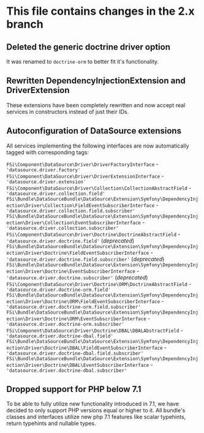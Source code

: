 # This file contains changes in the 2.x branch

## Deleted the generic doctrine driver option

It was renamed to `doctrine-orm` to better fit it's functionality.

## Rewritten DependencyInjectionExtension and DriverExtension

These extensions have been completely rewritten and now accept real services in 
constructors instead of just their IDs.

## Autoconfiguration of DataSource extensions

All services implementing the following interfaces are now automatically tagged
with corresponding tags:

`FSi\Component\DataSource\Driver\DriverFactoryInterface` - `'datasource.driver.factory'`
`FSi\Component\DataSource\Driver\DriverExtensionInterface` - `'datasource.driver.extension'`
`FSi\Component\DataSource\Driver\Collection\CollectionAbstractField` - `'datasource.driver.collection.field'`
`FSi\Bundle\DataSourceBundle\DataSource\Extension\Symfony\DependencyInjection\Driver\Collection\FieldEventSubscriberInterface` - `'datasource.driver.collection.field.subscriber'`
`FSi\Bundle\DataSourceBundle\DataSource\Extension\Symfony\DependencyInjection\Driver\Collection\EventSubscriberInterface` - `'datasource.driver.collection.subscriber'`
`FSi\Component\DataSource\Driver\Doctrine\DoctrineAbstractField` - `'datasource.driver.doctrine.field'` (*deprecated*)
`FSi\Bundle\DataSourceBundle\DataSource\Extension\Symfony\DependencyInjection\Driver\Doctrine\FieldEventSubscriberInterface` - `'datasource.driver.doctrine.field.subscriber'` (*deprecated*)
`FSi\Bundle\DataSourceBundle\DataSource\Extension\Symfony\DependencyInjection\Driver\Doctrine\EventSubscriberInterface` - `'datasource.driver.doctrine.subscriber'` (*deprecated*)
`FSi\Component\DataSource\Driver\Doctrine\ORM\DoctrineAbstractField` - `'datasource.driver.doctrine-orm.field'`
`FSi\Bundle\DataSourceBundle\DataSource\Extension\Symfony\DependencyInjection\Driver\Doctrine\ORM\FieldEventSubscriberInterface` - `'datasource.driver.doctrine-orm.field.subscriber'`
`FSi\Bundle\DataSourceBundle\DataSource\Extension\Symfony\DependencyInjection\Driver\Doctrine\ORM\EventSubscriberInterface` - `'datasource.driver.doctrine-orm.subscriber'`
`FSi\Component\DataSource\Driver\Doctrine\DBAL\DBALAbstractField` - `'datasource.driver.doctrine-dbal.field'`
`FSi\Bundle\DataSourceBundle\DataSource\Extension\Symfony\DependencyInjection\Driver\Doctrine\DBAL\FieldEventSubscriberInterface` - `'datasource.driver.doctrine-dbal.field.subscriber'`
`FSi\Bundle\DataSourceBundle\DataSource\Extension\Symfony\DependencyInjection\Driver\Doctrine\DBAL\EventSubscriberInterface` - `'datasource.driver.doctrine-dbal.subscriber'`

## Dropped support for PHP below 7.1

To be able to fully utilize new functionality introduced in 7.1, we have decided
to only support PHP versions equal or higher to it. All bundle's classes and interfaces
utilize new php 7.1 features like scalar typehints, return typehints and nullable types.
